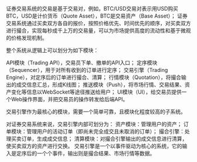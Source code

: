 证券交易系统的交易是基于交易对，例如，BTC/USD交易对表示用USD购买BTC，USD是计价货币（Quote Asset），BTC是交易资产（Base Asset）；
证券交易系统通过买卖双方各自的报价，按照价格优先、时间优先的顺序，对买卖双方进行撮合，实现每秒成千上万的交易量，可以为市场提供高度的流动性和基于微观的价格发现机制。

整个系统从逻辑上可以划分为如下模块：

API模块（Trading API），交易员下单、撤单的API入口；
定序模块（Sequencer），用于对所有收到的订单进行定序；
交易引擎（Trading Engine），对定序后的订单进行撮合、清算；
行情模块（Quotation），将撮合输出的成交信息汇总，形成K线图；
推送模块（Push），将市场行情、交易结果、资产变化等信息以WebSocket等途径推送给用户；
UI模块（UI），给交易员提供一个Web操作界面，并把交易员的操作转发给后端API。

交易引擎作为最核心的模块，需要一个简单可靠，且模块化程度较高的子系统。

对证券交易系统来说，交易引擎内部可划分为：
资产模块：管理用户的资产；
订单模块：管理用户的活动订单（即尚未完全成交且未取消的订单）；
撮合引擎：处理买卖订单，生成成交信息；
清算模块：对撮合引擎输出的成交信息进行清算，使买卖双方的资产进行交换。
交易引擎是一个以事件驱动为核心的系统，它的输入是定序后的一个个事件，输出则是撮合结果、市场行情等数据。
